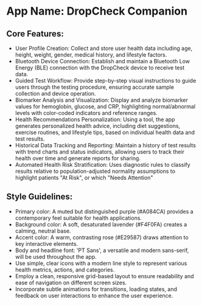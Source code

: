 # **App Name**: DropCheck Companion

## Core Features:

- User Profile Creation: Collect and store user health data including age, height, weight, gender, medical history, and lifestyle factors.
- Bluetooth Device Connection: Establish and maintain a Bluetooth Low Energy (BLE) connection with the DropCheck device to receive test data.
- Guided Test Workflow: Provide step-by-step visual instructions to guide users through the testing procedure, ensuring accurate sample collection and device operation.
- Biomarker Analysis and Visualization: Display and analyze biomarker values for hemoglobin, glucose, and CRP, highlighting normal/abnormal levels with color-coded indicators and reference ranges.
- Health Recommendations Personalization: Using a tool, the app generates personalized health advice, including diet suggestions, exercise routines, and lifestyle tips, based on individual health data and test results.
- Historical Data Tracking and Reporting: Maintain a history of test results with trend charts and status indicators, allowing users to track their health over time and generate reports for sharing.
- Automated Health Risk Stratification: Uses diagnostic rules to classify results relative to population-adjusted normality assumptions to highlight patients "At Risk", or which "Needs Attention"

## Style Guidelines:

- Primary color: A muted but distinguished purple (#A084CA) provides a contemporary feel suitable for health applications.
- Background color: A soft, desaturated lavender (#F4F0FA) creates a calming, neutral base.
- Accent color: A warm, contrasting rose (#E29587) draws attention to key interactive elements.
- Body and headline font: 'PT Sans', a versatile and modern sans-serif, will be used throughout the app.
- Use simple, clear icons with a modern line style to represent various health metrics, actions, and categories.
- Employ a clean, responsive grid-based layout to ensure readability and ease of navigation on different screen sizes.
- Incorporate subtle animations for transitions, loading states, and feedback on user interactions to enhance the user experience.